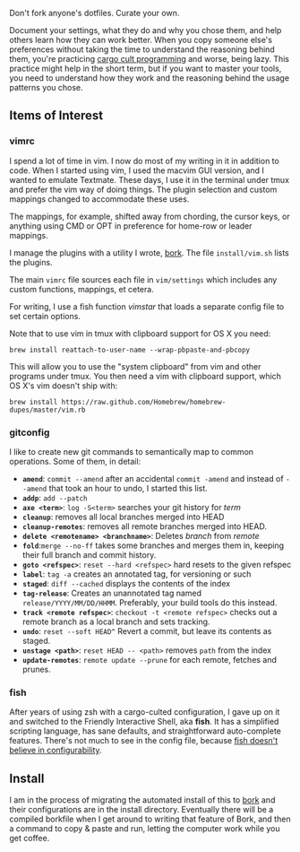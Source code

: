 Don't fork anyone's dotfiles.  Curate your own.

Document your settings, what they do and why you chose them, and help others learn how they can work better.  When you copy someone else's preferences without taking the time to understand the reasoning behind them, you're practicing [cargo cult programming][cargo] and worse, being lazy.  This practice might help in the short term, but if you want to master your tools, you need to understand how they work and the reasoning behind the usage patterns you chose.

[cargo]: https://en.wikipedia.org/wiki/Cargo_cult_programming

## Items of Interest

### vimrc

I spend a lot of time in vim.  I now do most of my writing in it in addition to code.  When I started using vim, I used the macvim GUI version, and I wanted to emulate Textmate.  These days, I use it in the terminal under tmux and prefer the vim way of doing things.  The plugin selection and custom mappings changed to accommodate these uses.

The mappings, for example, shifted away from chording, the cursor keys, or anything using CMD or OPT in preference for home-row or leader mappings.

I manage the plugins with a utility I wrote, [bork][].  The file `install/vim.sh` lists the plugins.

The main `vimrc` file sources each file in `vim/settings` which includes any custom functions, mappings, et cetera.

For writing, I use a fish function *vimstar* that loads a separate config file to set certain options.

Note that to use vim in tmux with clipboard support for OS X you need:

    brew install reattach-to-user-name --wrap-pbpaste-and-pbcopy

This will allow you to use the "system clipboard" from vim and other programs under tmux. You then need a vim with clipboard support, which OS X's vim doesn't ship with:

    brew install https://raw.github.com/Homebrew/homebrew-dupes/master/vim.rb

### gitconfig

I like to create new git commands to semantically map to common operations.  Some of them, in detail:

- **`amend`**: `commit --amend` after an accidental `commit -amend` and
  instead of `--amend` that took an hour to undo, I started this list.
- **`addp`**: `add --patch`
- **`axe <term>`**: `log -S<term>` searches your git history for *term*
- **`cleanup`**: removes all local branches merged into HEAD
- **`cleanup-remotes`**: removes all remote branches merged into HEAD.
- **`delete <remotename> <branchname>`**: Deletes *branch* from *remote*
- **`fold`**:`merge --no-ff` takes some branches and merges them in,
  keeping their full branch and commit history.
- **`goto <refspec>`**: `reset --hard <refspec>` hard resets to the given
  refspec
- **`label`**: `tag -a` creates an annotated tag, for versioning or such
- **`staged`**: `diff --cached` displays the contents of the index
- **`tag-release`**: Creates an unannotated tag named
  `release/YYYY/MM/DD/HHMM`.  Preferably, your build tools do this
  instead.
- **`track <remote refspec>`**: `checkout -t <remote refspec>` checks out
  a remote branch as a local branch and sets tracking.
- **`undo`**: `reset --soft HEAD^` Revert a commit, but leave its contents
  as staged.
- **`unstage <path>`**: `reset HEAD -- <path>` removes `path` from the
  index
- **`update-remotes`**: `remote update --prune` for each remote, fetches
  and prunes.

### fish

After years of using zsh with a cargo-culted configuration, I gave up on it and switched to the Friendly Interactive Shell, aka **fish**.  It has a simplified scripting language, has sane defaults, and straightforward auto-complete features.  There's not much to see in the config file, because [fish doesn't believe in configurability][fish-evil].

[fish-evil]: http://fishshell.com/docs/current/design.html#conf

## Install

I am in the process of migrating the automated install of this to [bork][] and their configurations are in the install directory. Eventually there will be a compiled borkfile when I get around to writing that feature of Bork, and then a command to copy & paste and run, letting the computer work while you get coffee.

[bork]: https://github.com/mattly/bork
